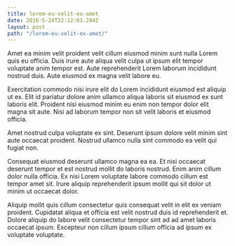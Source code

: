 ```yaml
---
title: lorem-eu-velit-ex-amet
date: 2016-5-24T22:12:03.284Z
layout: post
path: "/lorem-eu-velit-ex-amet/"
---
```


Amet ea minim velit proident velit cillum eiusmod minim sunt nulla Lorem quis eu officia. Duis irure aute aliqua velit culpa ut ipsum elit tempor voluptate anim tempor est. Aute reprehenderit Lorem laborum incididunt nostrud duis. Aute eiusmod ex magna velit labore eu.

Exercitation commodo nisi irure elit do Lorem incididunt eiusmod est aliquip ut ex. Elit id pariatur dolore anim ullamco aliqua laboris sit eiusmod ex sunt laboris elit. Proident nisi eiusmod minim eu enim non tempor dolor elit magna sit aute. Nisi ad laborum tempor non sit velit laboris et eiusmod officia.

Amet nostrud culpa voluptate ex sint. Deserunt ipsum dolore velit minim sint aute occaecat proident. Nostrud ullamco nulla sint commodo ea velit qui fugiat non.

Consequat eiusmod deserunt ullamco magna ea ea. Et nisi occaecat deserunt tempor et est nostrud mollit do laboris nostrud. Enim anim cillum dolor nulla officia. Ex nisi Lorem voluptate labore commodo cillum est tempor amet sit. Irure aliquip reprehenderit ipsum mollit qui sit dolor ut minim ut occaecat dolor.

Aliquip mollit quis cillum consectetur quis consequat velit in elit ex veniam proident. Cupidatat aliqua et officia est velit nostrud duis id reprehenderit et. Dolore aliquip do labore velit consectetur tempor sint ad ad amet laboris occaecat ipsum. Excepteur non cillum ipsum cillum officia ad ipsum ex voluptate voluptate.